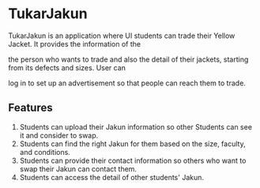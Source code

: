 # TukarJakun

TukarJakun is an application where UI students can trade their Yellow Jacket. It provides the information of the

the person who wants to trade and also the detail of their jackets, starting from its defects and sizes. User can

log in to set up an advertisement so that people can reach them to trade.

## Features

1. Students can upload their Jakun information so other Students can see it and consider to swap.
2. Students can find the right Jakun for them based on the size, faculty, and conditions.
3. Students can provide their contact information so others who want to swap their Jakun can contact them.
4. Students can access the detail of other students' Jakun.
